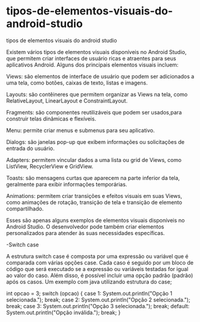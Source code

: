 # tipos-de-elementos-visuais-do-android-studio
tipos de elementos visuais do android studio


Existem vários tipos de elementos visuais disponíveis no Android Studio, que permitem criar interfaces de usuário ricas e atraentes para seus aplicativos Android. Alguns dos principais elementos visuais incluem:

Views: são elementos de interface de usuário que podem ser adicionados a uma tela, como botões, caixas de texto, listas e imagens.

Layouts: são contêineres que permitem organizar as Views na tela, como RelativeLayout, LinearLayout e ConstraintLayout.

Fragments: são componentes reutilizáveis que podem ser usados,para construir telas dinâmicas e flexíveis.

Menu: permite criar menus e submenus para seu aplicativo.

Dialogs: são janelas pop-up que exibem informações ou solicitações de entrada do usuário.

Adapters: permitem vincular dados a uma lista ou grid de Views, como ListView, RecyclerView e GridView.

Toasts: são mensagens curtas que aparecem na parte inferior da tela, geralmente para exibir informações temporárias.

Animations: permitem criar transições e efeitos visuais em suas Views, como animações de rotação, transição de tela e transição de elemento compartilhado.

Esses são apenas alguns exemplos de elementos visuais disponíveis no Android Studio. O desenvolvedor pode também criar elementos personalizados para atender às suas necessidades específicas.


-Switch case

A estrutura switch case é composta por uma expressão ou variável que é comparada com várias opções case. Cada caso é seguido por um bloco de código que será executado se a expressão ou variáveis testadas for igual ao valor do caso. Além disso, é possível incluir uma opção padrão (padrão) após os casos.
Um exemplo com java utilizando estrutura do case;

int opcao = 3;
switch (opcao) {
    case 1:
        System.out.println("Opção 1 selecionada.");
        break;
    case 2:
        System.out.println("Opção 2 selecionada.");
        break;
    case 3:
        System.out.println("Opção 3 selecionada.");
        break;
    default:
        System.out.println("Opção inválida.");
        break;
}
